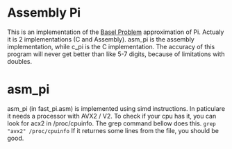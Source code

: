 # Assembly Pi
This is an implementation of the [Basel Problem](https://en.wikipedia.org/wiki/Basel_problem)
approximation of Pi. Actualy it is 2 implementations (C and Assembly). asm_pi is 
the assembly implementation, while c_pi is the C implementation. The accuracy of
this program will never get better than like 5-7 digits, because of limitations
with doubles.

# asm_pi
asm_pi (in fast_pi.asm) is implemented using simd instructions. In paticulare it
needs a processor with AVX2 / V2. To check if your cpu has it, you can look for
acx2 in /proc/cpuinfo. The grep command bellow does this.
```grep "avx2" /proc/cpuinfo```
If it returnes some lines from the file, you should be good.

